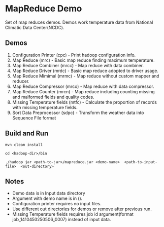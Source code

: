 # MapReduce Demo

Set of map reduces demos. Demos work temperature data from National Climatic Data Center(NCDC).


## Demos

1. Configuration Printer (cpc) - Print hadoop configuration info.
2. Map Reduce (mrc) - Basic map reduce finding maximum temperature.
3. Map Reduce Combiner (mrcc) - Map reduce with data combiner.
4. Map Reduce Driver (mrdc) - Basic map reduce adopted to driver usage.
5. Map Reduce Mimimal (mrmc) - Map reduce without custom mapper and reducer.
6. Map Reduce Compressor (mrco) - Map reduce with data compressor.
7. Map Reduce Counter (mrcn) - Map reduce including counting missing and malformed fields and quality codes.
8. Missing Temperature fields (mtfc) - Calculate the proportion of records with missing temperature fields.
9. Sort Data Preprocessor (sdpc) - Transform the weather data into Sequence File format


## Build and Run
```
mvn clean install

cd <hadoop-dir>/bin

./hadoop jar <path-to-jar>/mapreduce.jar <demo-name>  <path-to-input-file>  <out-directory>
```

## Notes

- Demo data is in Input data directory
- Argument with demo name is in ().
- Configuration printer requires no input files.
- Use different out directories for demos or remove  after previous run.
- Missing Temperature fields requires job id argument(format job_1410450250506_0007) instead of input data.
